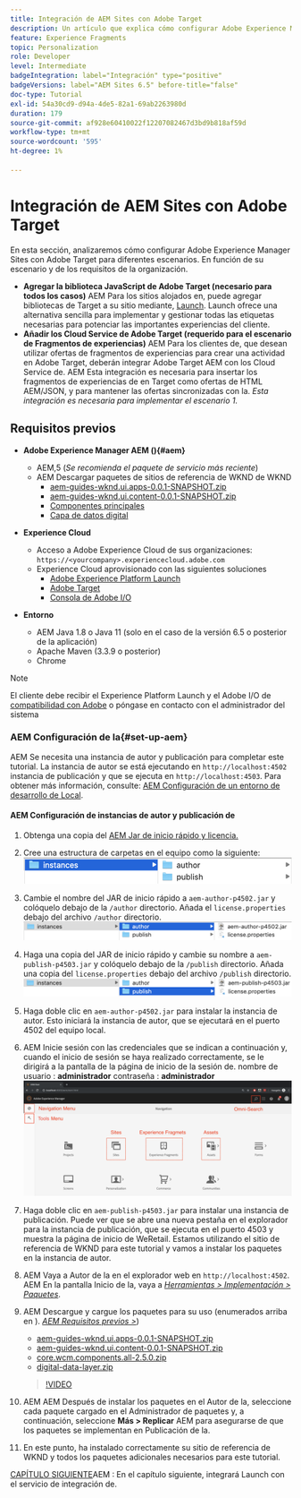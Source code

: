 ```yaml
---
title: Integración de AEM Sites con Adobe Target
description: Un artículo que explica cómo configurar Adobe Experience Manager con Adobe Target para diferentes escenarios.
feature: Experience Fragments
topic: Personalization
role: Developer
level: Intermediate
badgeIntegration: label="Integración" type="positive"
badgeVersions: label="AEM Sites 6.5" before-title="false"
doc-type: Tutorial
exl-id: 54a30cd9-d94a-4de5-82a1-69ab2263980d
duration: 179
source-git-commit: af928e60410022f12207082467d3bd9b818af59d
workflow-type: tm+mt
source-wordcount: '595'
ht-degree: 1%

---
```


# Integración de AEM Sites con Adobe Target

En esta sección, analizaremos cómo configurar Adobe Experience Manager Sites con Adobe Target para diferentes escenarios. En función de su escenario y de los requisitos de la organización.

* **Agregar la biblioteca JavaScript de Adobe Target (necesario para todos los casos)**
AEM Para los sitios alojados en, puede agregar bibliotecas de Target a su sitio mediante, [Launch](https://experienceleague.adobe.com/docs/experience-platform/tags/home.html). Launch ofrece una alternativa sencilla para implementar y gestionar todas las etiquetas necesarias para potenciar las importantes experiencias del cliente.
* **Añadir los Cloud Service de Adobe Target (requerido para el escenario de Fragmentos de experiencias)**
AEM Para los clientes de, que desean utilizar ofertas de fragmentos de experiencias para crear una actividad en Adobe Target, deberán integrar Adobe Target AEM con los Cloud Service de. AEM Esta integración es necesaria para insertar los fragmentos de experiencias de en Target como ofertas de HTML AEM/JSON, y para mantener las ofertas sincronizadas con la. *Esta integración es necesaria para implementar el escenario 1.*

## Requisitos previos

* **Adobe Experience Manager AEM (){#aem}**
   * AEM,5 (*Se recomienda el paquete de servicio más reciente*)
   * AEM Descargar paquetes de sitios de referencia de WKND de WKND
      * [aem-guides-wknd.ui.apps-0.0.1-SNAPSHOT.zip](https://github.com/adobe/aem-guides-wknd/releases/download/archetype-18.1/aem-guides-wknd.ui.apps-0.0.1-SNAPSHOT.zip)
      * [aem-guides-wknd.ui.content-0.0.1-SNAPSHOT.zip](https://github.com/adobe/aem-guides-wknd/releases/download/archetype-18.1/aem-guides-wknd.ui.content-0.0.1-SNAPSHOT.zip)
      * [Componentes principales](https://github.com/adobe/aem-core-wcm-components/releases/download/core.wcm.components.reactor-2.5.0/core.wcm.components.all-2.5.0.zip)
      * [Capa de datos digital](assets/implementation/digital-data-layer.zip)

* **Experience Cloud**
   * Acceso a Adobe Experience Cloud de sus organizaciones: `https://<yourcompany>.experiencecloud.adobe.com`
   * Experience Cloud aprovisionado con las siguientes soluciones
      * [Adobe Experience Platform Launch](https://experiencecloud.adobe.com)
      * [Adobe Target](https://experiencecloud.adobe.com)
      * [Consola de Adobe I/O](https://console.adobe.io)

* **Entorno**
   * AEM Java 1.8 o Java 11 (solo en el caso de la versión 6.5 o posterior de la aplicación)
   * Apache Maven (3.3.9 o posterior)
   * Chrome

>[!NOTE]
>
> El cliente debe recibir el Experience Platform Launch y el Adobe I/O de [compatibilidad con Adobe](https://helpx.adobe.com/es/contact/enterprise-support.ec.html) o póngase en contacto con el administrador del sistema

### AEM Configuración de la{#set-up-aem}

AEM Se necesita una instancia de autor y publicación para completar este tutorial. La instancia de autor se está ejecutando en `http://localhost:4502` instancia de publicación y que se ejecuta en `http://localhost:4503`. Para obtener más información, consulte: [AEM Configuración de un entorno de desarrollo de Local](https://helpx.adobe.com/experience-manager/kt/platform-repository/using/local-aem-dev-environment-article-setup.html).

#### AEM Configuración de instancias de autor y publicación de

1. Obtenga una copia del [AEM Jar de inicio rápido y licencia.](https://helpx.adobe.com/experience-manager/6-5/sites/deploying/using/deploy.html#GettingtheSoftware)
2. Cree una estructura de carpetas en el equipo como la siguiente:
   ![Estructura de carpetas](assets/implementation/aem-setup-1.png)
3. Cambie el nombre del JAR de inicio rápido a `aem-author-p4502.jar` y colóquelo debajo de la `/author` directorio. Añada el `license.properties` debajo del archivo `/author` directorio.
   ![AEM Instancia de autor de](assets/implementation/aem-setup-author.png)
4. Haga una copia del JAR de inicio rápido y cambie su nombre a `aem-publish-p4503.jar` y colóquelo debajo de la `/publish` directorio. Añada una copia del `license.properties` debajo del archivo `/publish` directorio.
   ![AEM Instancia de publicación de](assets/implementation/aem-setup-publish.png)
5. Haga doble clic en `aem-author-p4502.jar` para instalar la instancia de autor. Esto iniciará la instancia de autor, que se ejecutará en el puerto 4502 del equipo local.
6. AEM Inicie sesión con las credenciales que se indican a continuación y, cuando el inicio de sesión se haya realizado correctamente, se le dirigirá a la pantalla de la página de inicio de la sesión de.
nombre de usuario : **administrador**
contraseña : **administrador**
   ![AEM Instancia de publicación de](assets/implementation/aem-author-home-page.png)
7. Haga doble clic en `aem-publish-p4503.jar` para instalar una instancia de publicación. Puede ver que se abre una nueva pestaña en el explorador para la instancia de publicación, que se ejecuta en el puerto 4503 y muestra la página de inicio de WeRetail. Estamos utilizando el sitio de referencia de WKND para este tutorial y vamos a instalar los paquetes en la instancia de autor.
8. AEM Vaya a Autor de la en el explorador web en `http://localhost:4502`. AEM En la pantalla Inicio de la, vaya a *[Herramientas > Implementación > Paquetes](http://localhost:4502/crx/packmgr/index.jsp)*.
9. AEM Descargue y cargue los paquetes para su uso (enumerados arriba en ). *[AEM Requisitos previos >](#aem)*)
   * [aem-guides-wknd.ui.apps-0.0.1-SNAPSHOT.zip](https://github.com/adobe/aem-guides-wknd/releases/download/archetype-18.1/aem-guides-wknd.ui.apps-0.0.1-SNAPSHOT.zip)
   * [aem-guides-wknd.ui.content-0.0.1-SNAPSHOT.zip](https://github.com/adobe/aem-guides-wknd/releases/download/archetype-18.1/aem-guides-wknd.ui.content-0.0.1-SNAPSHOT.zip)
   * [core.wcm.components.all-2.5.0.zip](https://github.com/adobe/aem-core-wcm-components/releases/download/core.wcm.components.reactor-2.5.0/core.wcm.components.all-2.5.0.zip)
   * [digital-data-layer.zip](assets/implementation/digital-data-layer.zip)

   >[!VIDEO](https://video.tv.adobe.com/v/28377?quality=12&learn=on)
10. AEM AEM Después de instalar los paquetes en el Autor de la, seleccione cada paquete cargado en el Administrador de paquetes y, a continuación, seleccione **Más > Replicar** AEM para asegurarse de que los paquetes se implementan en Publicación de la.
11. En este punto, ha instalado correctamente su sitio de referencia de WKND y todos los paquetes adicionales necesarios para este tutorial.

[CAPÍTULO SIGUIENTE](./using-launch-adobe-io.md)AEM : En el capítulo siguiente, integrará Launch con el servicio de integración de.
